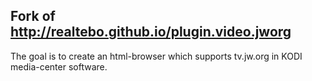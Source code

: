 ## Fork of http://realtebo.github.io/plugin.video.jworg

The goal is to create an html-browser which supports tv.jw.org in KODI media-center software.
